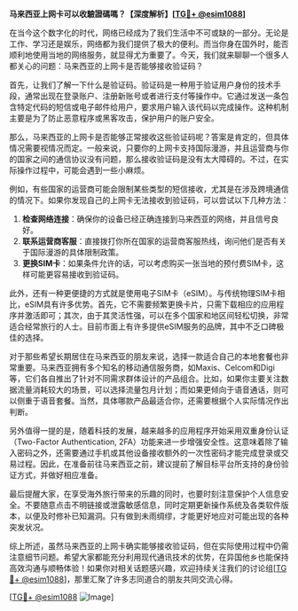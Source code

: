 **马来西亚上网卡可以收驗證碼嗎？【深度解析】[[TG💪+ @esim1088](https://t.me/s/esim1088)]**

在当今这个数字化的时代，网络已经成为了我们生活中不可或缺的一部分。无论是工作、学习还是娱乐，网络都为我们提供了极大的便利。而当你身在国外时，能否顺利地使用当地的网络服务，就显得尤为重要了。今天，我们就来聊聊一个很多人都关心的问题：马来西亚的上网卡是否能够接收验证码？

首先，让我们了解一下什么是验证码。验证码是一种用于验证用户身份的技术手段，通常出现在登录账户、注册新账号或者进行支付等操作中。它通过发送一条包含特定代码的短信或电子邮件给用户，要求用户输入该代码以完成操作。这种机制主要是为了防止恶意程序或黑客攻击，保护用户的账户安全。

那么，马来西亚的上网卡是否能够正常接收这些验证码呢？答案是肯定的，但具体情况需要视情况而定。一般来说，只要你的上网卡支持国际漫游，并且运营商与你的国家之间的通信协议没有问题，那么接收验证码是没有太大障碍的。不过，在实际操作过程中，可能会遇到一些小麻烦。

例如，有些国家的运营商可能会限制某些类型的短信接收，尤其是在涉及跨境通信的情况下。如果你发现自己的上网卡无法接收到验证码，可以尝试以下几种方法：

1. **检查网络连接**：确保你的设备已经正确连接到马来西亚的网络，并且信号良好。
2. **联系运营商客服**：直接拨打你所在国家的运营商客服热线，询问他们是否有关于国际漫游的具体限制政策。
3. **更换SIM卡**：如果条件允许的话，可以考虑购买一张当地的预付费SIM卡，这样可能更容易接收到验证码。

此外，还有一种更便捷的方式就是使用电子SIM卡（eSIM）。与传统物理SIM卡相比，eSIM具有许多优势。首先，它不需要频繁更换卡片，只需下载相应的应用程序并激活即可；其次，由于其灵活性强，可以在多个国家和地区间轻松切换，非常适合经常旅行的人士。目前市面上有许多提供eSIM服务的品牌，其中不乏口碑极佳的选择。

对于那些希望长期居住在马来西亚的朋友来说，选择一款适合自己的本地套餐也非常重要。马来西亚拥有多个知名的移动通信服务商，如Maxis、Celcom和Digi等，它们各自推出了针对不同需求群体设计的产品组合。比如，如果你主要关注数据流量消耗较大的场景，可以选择流量包月计划；而如果更倾向于语音通话，则可以侧重于语音套餐。当然，具体哪款产品最适合你，还需要根据个人实际情况作出判断。

另外值得一提的是，随着科技的发展，越来越多的应用程序开始采用双重身份认证（Two-Factor Authentication, 2FA）功能来进一步增强安全性。这意味着除了输入密码之外，还需要通过手机或其他设备接收额外的一次性密码才能完成登录或交易过程。因此，在准备前往马来西亚之前，建议提前了解目标平台所支持的身份验证方式，并做好相应准备。

最后提醒大家，在享受海外旅行带来的乐趣的同时，也要时刻注意保护个人信息安全。不要随意点击不明链接或泄露敏感信息，同时定期更新操作系统及各类软件版本，以便及时修补已知漏洞。只有做到未雨绸缪，才能更好地应对可能出现的各种突发状况。

综上所述，虽然马来西亚的上网卡确实能够接收验证码，但在实际使用过程中仍需注意细节问题。希望大家都能充分利用现代通讯技术的优势，在异国他乡也能保持高效沟通与顺畅体验！如果你对相关话题感兴趣，欢迎持续关注我们的讨论组[[TG💪+ @esim1088](https://t.me/s/esim1088)]，那里汇聚了许多志同道合的朋友共同交流心得。

[[TG💪+ @esim1088](https://t.me/s/esim1088) ![Image](https://i.postimg.cc/4NQfJmqS/Snipaste-2025-05-13-00-14-12.png)]